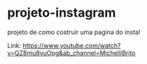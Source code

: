 # projeto-instagram

 projeto de como costruir uma pagina do insta!
 
Link: https://www.youtube.com/watch?v=QZ8mu8vuOpg&ab_channel=MichelliBrito
